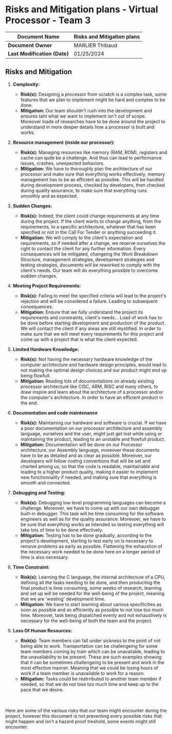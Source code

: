 # Risks and Mitigation plans - Virtual Processor - Team 3

| **Document Name**            | Risks and Mitigation plans |
| ---------------------------- | -------------------------- |
| **Document Owner**           | MARLIER Thibaud            |
| **Last Modification (Date)** | 01/25/2024                 |

## Risks and Mitigation

1. **Complexity:**
   - **Risk(s):** Designing a processor from scratch is a complex task, some features that we plan to implement might be hard and complex to be done.
   - **Mitigation:** Our team shouldn't rush into the development and ensures taht what we want to implement isn't out of scope. Moreover loads of researches have to be done around the project to understand in more deeper details how a processor is built and works.

2. **Resource management (inside our processor):**
   - **Risk(s):** Managing resources like memory (RAM, ROM), registers and cache can quite be a challenge. And thus can lead to performance issues, crashes, unexpected behaviors.
   - **Mitigation:** We have to thoroughly plan the architecture of our processor and make sure that everything works effectively, memory management has to be as efficient as possible. This will be handled during development process, checked by developers, then checked during quality assurance, to make sure that everything runs smoothly and as expected.

3. **Sudden Changes:**
    - **Risk(s):** Indeed, the client could change requirements at any time during the project. If the client wants to change anything, from the requirements, to a specific architecture, whatever that has been specified or not in the Call For Tender or anything succeeding it. 
    - **Mitigation:** We will comply to the client's expectation and requirements, so if needed after a change, we reserve ourselves the right to contact the client for any further information. Every consequences will be mitigated, changeing the Work Breakdown Structure, management strategies, development strategies and testing strategies, documents will be reworked to comply with the client's needs. Our team will do everything possible to overcome sudden changes.

4. **Meeting Project Requirements:**
    - **Risk(s):** Failing to meet the specified criteria will lead to the project's rejection and will be considered a failure. Leading to subsequent consequences.
    - **Mitigation:** Ensure that we fully understand the project its requirements and constraints, client's needs... Load of work has to be done before starting development and production of the product. We will contact the client if any areas are still mystified. In order to make sure that we will meet every requirements for this project and come up with a project that is what the client expected.

5. **Limited Hardware Knowledge:**
    - **Risk(s):** Not having the necessary hardware knowledge of the computer architecture and hardware design principles, would lead to not making the optimal design choices and our product might end up being flowfull.
    - **Mitigation:** Reading lots of documentations on already existing processor architecture like CISC, ARM, RISC and many others, to draw inspire and learn about the architecture of a processor and/or the computer's architecture. In order to have an efficient product in the end.

6. **Documentation and code maintenance**
    - **Risk(s):** Maintaining our hardware and software is crucial. If we have a poor documentation on our processor architecture and assembly language, ourselves and the user, might just get lost while using or maintaining the product, leading to an unstable and flowfull product.
    - **Mitigation:** Documentation will be done on our Processor architecture, our Assembly language, moreover these documents have to be as detailed and as clear as possible. Moreover, our developers will follow coding conventions that will be set and charted among us, so that the code is readable, maintainable and leading to a higher product quality, making it easier to implement new functionnality if needed, and making sure that everything is smooth and connected.

7. **Debugging and Testing:**
    - **Risk(s):** Debugging low level programming languages can become a challenge. Moreover, we have to come up with our own debugger built-in debugger. This task will be time consuming for the software engineers as well as for the quality assurance. Morevoer, we have to be sure that everything works as intended so testing everything will take lots of time to be done effectively.
    - **Mitigation:** Testing has to be done gradually, according to the project's development, starting to test early on is necessary to remove problems as early as possible. Flattening the exhaustion of the necessary work needed to be done here on a longer period of time is also necessary.

8. **Time Constraint:**
    - **Risk(s):** Learning the C language, the internal architecture of a CPU, defining all the tasks needing to be done, and then producting the final product is time consuming, some weeks of research, learning and set up will be needed for the well-being of the project, meaning that we are 'wasting' development time.
    - **Mitigation:** We have to start learning about various specificities as soon as possible and as efficiently as possible to not lose too much time. Moreover, task being dispatched evenly and not exhaustively is necessary for the well-being of both the team and the project.

9. **Loss Of Human Resources:**
    - **Risk(s):** Team members can fall under sickness to the point of not being able to work. Transportation can be challengeing for some team members coming by train which can be unavailable, leading to the unavailability to be present. These are such examples showing that it can be sometimes challengeing to be present and work in the most effective manner. Meaning that we could be losing hours of work if a team member is unavailable to work for a reason.
    - **Mitigation:** Tasks could be reatrributed to another team member if needed, so that we do not lose too much time and keep up to the pace that we desire.

<br>
<br>
Here are some of the various risks that our team might encounter during the project, however this document is not preventing every possible risks that might happen and isn't a hazard proof treshold, some events might still encounter.
